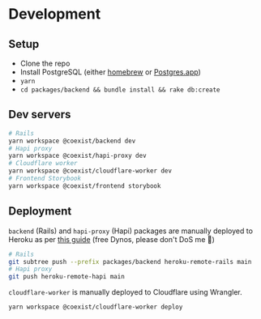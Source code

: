 # Development

## Setup

- Clone the repo
- Install PostgreSQL (either [homebrew](https://wiki.postgresql.org/wiki/Homebrew) or [Postgres.app](https://postgresapp.com/))
- `yarn`
- `cd packages/backend && bundle install && rake db:create`

## Dev servers

```bash
# Rails
yarn workspace @coexist/backend dev
# Hapi proxy
yarn workspace @coexist/hapi-proxy dev
# Cloudflare worker
yarn workspace @coexist/cloudflare-worker dev
# Frontend Storybook
yarn workspace @coexist/frontend storybook
```

## Deployment

`backend` (Rails) and `hapi-proxy` (Hapi) packages are manually deployed to Heroku as per [this guide](https://medium.com/inato/how-to-setup-heroku-with-yarn-workspaces-d8eac0db0256) (free Dynos, please don't DoS me 🙂)

```bash
# Rails
git subtree push --prefix packages/backend heroku-remote-rails main
# Hapi proxy
git push heroku-remote-hapi main
```

`cloudflare-worker` is manually deployed to Cloudflare using Wrangler.

```bash
yarn workspace @coexist/cloudflare-worker deploy
```
